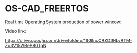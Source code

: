 # OS-CAD_FREERTOS
Real time Operating System production of power window:


Video link:


https://drive.google.com/drive/folders/1869ncCRZDSNLvRTM-Zo3V15WBeP80TgN
